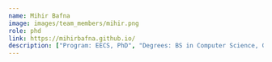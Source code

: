 ```yaml
---
name: Mihir Bafna
image: images/team_members/mihir.png
role: phd
link: https://mihirbafna.github.io/
description: ["Program: EECS, PhD", "Degrees: BS in Computer Science, Georgia Tech", "Interests: generative modeling, structural biology, single-cell"]
---
```

